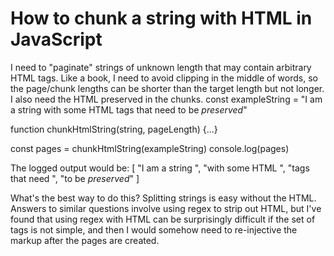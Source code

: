 
# How to chunk a string with HTML in JavaScript

I need to "paginate" strings of unknown length that may contain arbitrary HTML tags. Like a book, I need to avoid clipping in the middle of words, so the page/chunk lengths can be shorter than the target length but not longer. I also need the HTML preserved in the chunks.
const exampleString = "I am a string with some <bold>HTML</bold> tags that need to be <i>preserved</i>"

function chunkHtmlString(string, pageLength) {...}

const pages = chunkHtmlString(exampleString)
console.log(pages)

The logged output would be:
[
"I am a string ",
"with some <bold>HTML</bold> ",
"tags that need ",
"to be <i>preserved</i>"
]

What's the best way to do this? Splitting strings is easy without the HTML. Answers to similar questions involve using regex to strip out HTML, but I've found that using regex with HTML can be surprisingly difficult if the set of tags is not simple, and then I would somehow need to re-injective the markup after the pages are created.

        